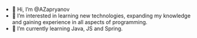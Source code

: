 - 👋 Hi, I’m @AZapryanov
- 👀 I’m interested in learning new technologies, expanding my knowledge and gaining experience in all aspects of programming.
- 🌱 I’m currently learning Java, JS and Spring.
